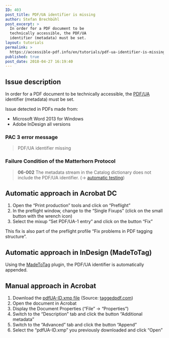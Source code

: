 ```yaml
---
ID: 403
post_title: PDF/UA identifier is missing
author: Stefan Brechbühl
post_excerpt: >
  In order for a PDF document to be
  technically accessible, the PDF/UA
  identifier (metadata) must be set.
layout: tutorials
permalink: >
  https://accessible-pdf.info/en/tutorials/pdf-ua-identifier-is-missing/
published: true
post_date: 2018-04-27 16:19:40
---
```

## Issue description

In order for a PDF document to be technically accessible, the [PDF/UA](https://accessible-pdf.info/en/glossary/#pdfua) identifier (metadata) must be set.

Issue detected in PDFs made from:

- Microsoft Word 2013 for Windows
- Adobe InDesign all versions

### PAC 3 error message

> PDF/UA identifier missing

### Failure Condition of the Matterhorn Protocol

> **06-002** The metadata stream in the Catalog dictionary does not include the PDF/UA identifier. (→ [automatic testing](https://accessible-pdf.info/en/glossary/#automatic-testing))

## Automatic approach in Acrobat DC

1. Open the “Print production” tools and click on “Preflight”
2. In the preflight window, change to the “Single Fixups” (click on the small button with the wrench icon)
3. Select the mixup “Set PDF/UA-1 entry” and click on the button “Fix”

This fix is also part of the preflight profile “Fix problems in PDF tagging structure”.

## Automatic approach in InDesign (MadeToTag)

Using the [MadeToTag](https://www.axaio.com/doku.php/en:products:madetotag) plugin, the PDF/UA identifier is automatically appended.

## Manual approach in Acrobat

1. Download the [pdfUA-ID.xmp file](https://taggedpdf.com/xmp/pdfUA-ID.xmp) (Source: [taggedpdf.com](https://taggedpdf.com/508-pdf-help-center/pdfua-identifier-missing/))
2. Open the document in Acrobat
3. Display the Document Properties (“File” → “Properties”)
4. Switch to the “Description” tab and click the button “Additional metadata”
5. Switch to the “Advanced” tab and click the button “Append”
6. Select the “pdfUA-ID.xmp” you previously downloaded and click “Open”
